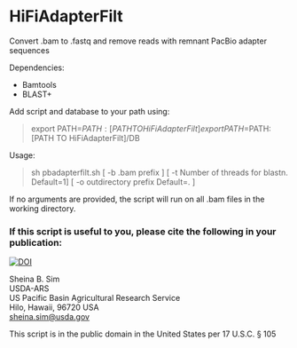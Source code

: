 # HiFiAdapterFilt
Convert .bam to .fastq and remove reads with remnant PacBio adapter sequences  

Dependencies:

* Bamtools 
* BLAST+

Add script and database to your path using:  

> export PATH=$PATH:[PATH TO HiFiAdapterFilt]  
> export PATH=$PATH:[PATH TO HiFiAdapterFilt]/DB  

Usage:  
> sh pbadapterfilt.sh [ -b .bam prefix ] [ -t Number of threads for blastn. Default=1] [ -o outdirectory prefix Default=. ]  

If no arguments are provided, the script will run on all .bam files in the working directory.

### If this script is useful to you, please cite the following in your publication:

[![DOI](https://zenodo.org/badge/DOI/10.5281/zenodo.4716418.svg?sanitize=true)](https://doi.org/10.5281/zenodo.4716418)

Sheina B. Sim  
USDA-ARS  
US Pacific Basin Agricultural Research Service  
Hilo, Hawaii, 96720 USA  
sheina.sim@usda.gov  

This script is in the public domain in the United States per 17 U.S.C. § 105
